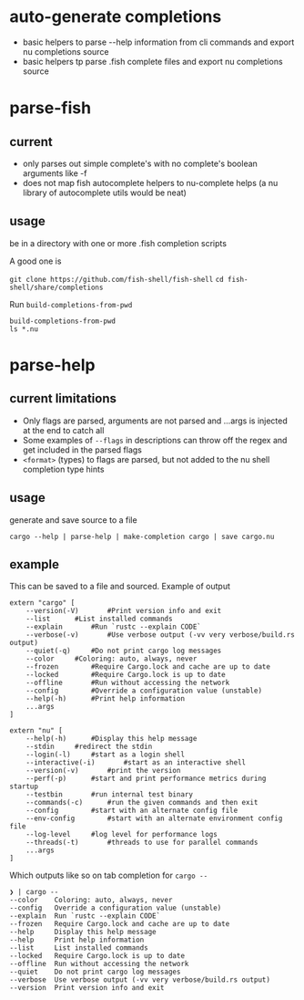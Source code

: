 # auto-generate completions

- basic helpers to parse --help information from cli commands and export nu completions source
- basic helpers tp parse .fish complete files and export nu completions source

# parse-fish

## current
- only parses out simple complete's with no complete's boolean arguments like -f
- does not map fish autocomplete helpers to nu-complete helps (a nu library of autocomplete utils would be neat)

## usage

be in a directory with one or more .fish completion scripts

A good one is 

`git clone https://github.com/fish-shell/fish-shell`
`cd fish-shell/share/completions`

Run `build-completions-from-pwd`

```nu
build-completions-from-pwd
ls *.nu
```

# parse-help

## current limitations

- Only flags are parsed, arguments are not parsed and ...args is injected at the end to catch all
- Some examples of `--flags` in descriptions can throw off the regex and get included in the parsed flags
- `<format>` (types) to flags are parsed, but not added to the nu shell completion type hints

## usage

generate and save source to a file

```nu
cargo --help | parse-help | make-completion cargo | save cargo.nu
``` 

## example

This can be saved to a file and sourced. Example of output

```nu
extern "cargo" [
	--version(-V)		#Print version info and exit
	--list		#List installed commands
	--explain		#Run `rustc --explain CODE`
	--verbose(-v)		#Use verbose output (-vv very verbose/build.rs output)
	--quiet(-q)		#Do not print cargo log messages
	--color		#Coloring: auto, always, never
	--frozen		#Require Cargo.lock and cache are up to date
	--locked		#Require Cargo.lock is up to date
	--offline		#Run without accessing the network
	--config		#Override a configuration value (unstable)
	--help(-h)		#Print help information
	...args
]

extern "nu" [
	--help(-h)		#Display this help message
	--stdin		#redirect the stdin
	--login(-l)		#start as a login shell
	--interactive(-i)		#start as an interactive shell
	--version(-v)		#print the version
	--perf(-p)		#start and print performance metrics during startup
	--testbin		#run internal test binary
	--commands(-c)		#run the given commands and then exit
	--config		#start with an alternate config file
	--env-config		#start with an alternate environment config file
	--log-level		#log level for performance logs
	--threads(-t)		#threads to use for parallel commands
	...args
]
```

Which outputs like so on tab completion for `cargo --`
```
❯ | cargo --
--color    Coloring: auto, always, never
--config   Override a configuration value (unstable)
--explain  Run `rustc --explain CODE`
--frozen   Require Cargo.lock and cache are up to date
--help     Display this help message
--help     Print help information
--list     List installed commands
--locked   Require Cargo.lock is up to date
--offline  Run without accessing the network
--quiet    Do not print cargo log messages
--verbose  Use verbose output (-vv very verbose/build.rs output)
--version  Print version info and exit
```